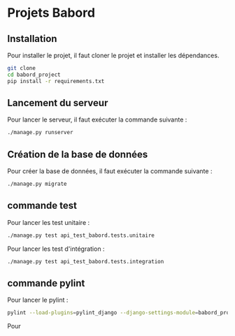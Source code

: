 # Projets Babord

## Installation

Pour installer le projet, il faut cloner le projet et installer les dépendances.

```bash
git clone
cd babord_project
pip install -r requirements.txt
```

## Lancement du serveur

Pour lancer le serveur, il faut exécuter la commande suivante :

```bash
./manage.py runserver
```

## Création de la base de données

Pour créer la base de données, il faut exécuter la commande suivante :

```bash
./manage.py migrate
```


## commande test

Pour lancer les test unitaire  : 
```bash
./manage.py test api_test_babord.tests.unitaire
```

Pour lancer les test d'intégration  : 
```bash
./manage.py test api_test_babord.tests.integration
```

## commande pylint

Pour lancer le pylint : 
```bash
pylint --load-plugins=pylint_django --django-settings-module=babord_project.settings api_rest_babord
```
Pour 
